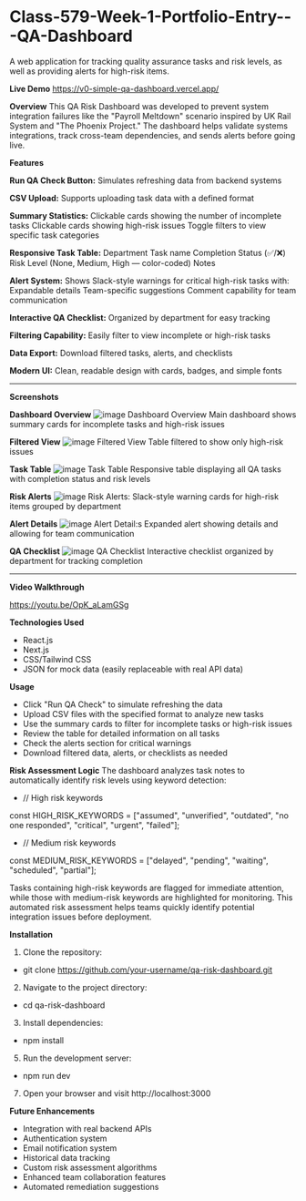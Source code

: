 # Class-579-Week-1-Portfolio-Entry---QA-Dashboard
A web application for tracking quality assurance tasks and risk levels, as well as providing alerts for high-risk items.

**Live Demo**
https://v0-simple-qa-dashboard.vercel.app/

**Overview**
This QA Risk Dashboard was developed to prevent system integration failures like the "Payroll Meltdown" scenario inspired by UK Rail System and "The Phoenix Project." The dashboard helps validate systems integrations, track cross-team dependencies, and sends alerts before going live.

**Features**

**Run QA Check Button:** Simulates refreshing data from backend systems

**CSV Upload:** Supports uploading task data with a defined format

**Summary Statistics:**
Clickable cards showing the number of incomplete tasks
Clickable cards showing high-risk issues
Toggle filters to view specific task categories

**Responsive Task Table:**
Department
Task name
Completion Status (✅/❌)
Risk Level (None, Medium, High — color-coded)
Notes

**Alert System:** Shows Slack-style warnings for critical high-risk tasks with:
Expandable details
Team-specific suggestions
Comment capability for team communication

**Interactive QA Checklist:** Organized by department for easy tracking

**Filtering Capability:** Easily filter to view incomplete or high-risk tasks

**Data Export:** Download filtered tasks, alerts, and checklists

**Modern UI:** Clean, readable design with cards, badges, and simple fonts

_________________________________________________________________________________________
**Screenshots**

**Dashboard Overview**
![image](https://github.com/user-attachments/assets/1d2d68f3-0330-4d8f-ab5e-ba571c60ffcd)
Dashboard Overview Main dashboard shows summary cards for incomplete tasks and high-risk issues

**Filtered View**
![image](https://github.com/user-attachments/assets/a4d11aba-8dd0-49ef-bf4e-a7251c6850b1)
Filtered View Table filtered to show only high-risk issues

**Task Table**
![image](https://github.com/user-attachments/assets/a6040904-6829-438f-9697-1275840fc7c7)
Task Table Responsive table displaying all QA tasks with completion status and risk levels

**Risk Alerts**
![image](https://github.com/user-attachments/assets/dc84bedd-0569-44f4-b1f4-c7be2d424d43)
Risk Alerts: Slack-style warning cards for high-risk items grouped by department

**Alert Details**
![image](https://github.com/user-attachments/assets/e3177d54-e348-491f-a99b-33be1133a8c9)
Alert Detail:s Expanded alert showing details and allowing for team communication

**QA Checklist**
![image](https://github.com/user-attachments/assets/6b88e3cd-46a3-43e0-b8c9-39169d19a91b)
QA Checklist Interactive checklist organized by department for tracking completion

-----------------------------------------------------------------------------------------------------
**Video Walkthrough**

https://youtu.be/OpK_aLamGSg

**Technologies Used**
- React.js
- Next.js
- CSS/Tailwind CSS
- JSON for mock data (easily replaceable with real API data)


**Usage**
- Click "Run QA Check" to simulate refreshing the data
- Upload CSV files with the specified format to analyze new tasks
- Use the summary cards to filter for incomplete tasks or high-risk issues
- Review the table for detailed information on all tasks
- Check the alerts section for critical warnings
- Download filtered data, alerts, or checklists as needed


**Risk Assessment Logic**
The dashboard analyzes task notes to automatically identify risk levels using keyword detection:

- // High risk keywords

const HIGH_RISK_KEYWORDS = ["assumed", "unverified", "outdated", "no one responded", "critical", "urgent", "failed"];


- // Medium risk keywords

const MEDIUM_RISK_KEYWORDS = ["delayed", "pending", "waiting", "scheduled", "partial"];

Tasks containing high-risk keywords are flagged for immediate attention, while those with medium-risk keywords are highlighted for monitoring. This automated risk assessment helps teams quickly identify potential integration issues before deployment.

**Installation**
1. Clone the repository:

- git clone https://github.com/your-username/qa-risk-dashboard.git
2. Navigate to the project directory:
  
- cd qa-risk-dashboard

3. Install dependencies:

- npm install

5. Run the development server:

- npm run dev

7. Open your browser and visit http://localhost:3000

**Future Enhancements**
- Integration with real backend APIs
- Authentication system
- Email notification system
- Historical data tracking
- Custom risk assessment algorithms
- Enhanced team collaboration features
- Automated remediation suggestions
